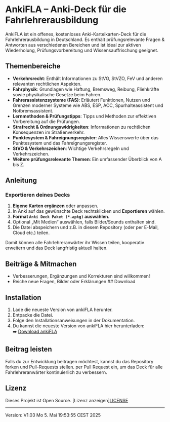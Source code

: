 # AnkiFLA – Anki-Deck für die Fahrlehrerausbildung

AnkiFLA ist ein offenes, kostenloses Anki-Karteikarten-Deck für die Fahrlehrerausbildung in Deutschland. Es enthält prüfungsrelevante Fragen & Antworten aus verschiedenen Bereichen und ist ideal zur aktiven Wiederholung, Prüfungsvorbereitung und Wissensauffrischung geeignet.

## Themenbereiche

- **Verkehrsrecht**: Enthält Informationen zu StVO, StVZO, FeV und anderen relevanten rechtlichen Aspekten.
- **Fahrphysik**: Grundlagen wie Haftung, Bremsweg, Reibung, Fliehkräfte sowie physikalische Gesetze beim Fahren.
- **Fahrerassistenzsysteme (FAS)**: Erläutert Funktionen, Nutzen und Grenzen moderner Systeme wie ABS, ESP, ACC, Spurhalteassistent und Notbremsassistent.
- **Lernmethoden & Prüfungstipps**: Tipps und Methoden zur effektiven Vorbereitung auf die Prüfungen.
- **Strafrecht & Ordnungswidrigkeiten**: Informationen zu rechtlichen Konsequenzen im Straßenverkehr.
- **Punktesystem & Fahreignungsregister**: Alles Wissenswerte über das Punktesystem und das Fahreignungsregister.
- **StVO & Verkehrszeichen**: Wichtige Verkehrsregeln und Verkehrszeichen.
- **Weitere prüfungsrelevante Themen**: Ein umfassender Überblick von A bis Z.

## Anleitung

### Exportieren deines Decks

1. **Eigene Karten ergänzen** oder anpassen.
2. In Anki auf das gewünschte Deck rechtsklicken und **Exportieren** wählen.
3. **Format `Anki Deck Paket (*.apkg)` auswählen.**
4. Optional „Mit Medien“ auswählen, falls Bilder/Sounds enthalten sind.
5. Die Datei abspeichern und z.B. in diesem Repository (oder per E-Mail, Cloud etc.) teilen.

Damit können alle Fahrlehreranwärter ihr Wissen teilen, kooperativ erweitern und das Deck langfristig aktuell halten.

## Beiträge & Mitmachen

- Verbesserungen, Ergänzungen und Korrekturen sind willkommen!
- Reiche neue Fragen, Bilder oder Erklärungen ## Download

## Installation

1. Lade die neueste Version von ankiFLA herunter.
2. Entpacke die Datei.
3. Folge den Installationsanweisungen in der Dokumentation.
4. Du kannst die neueste Version von ankiFLA hier herunterladen:  
➡️ [Download ankiFLA](https://github.com/Tuxplayers/ankiFLA/releases)

## Beitrag leisten

Falls du zur Entwicklung beitragen möchtest, kannst du das Repository forken und Pull-Requests stellen.
per Pull Request ein, um das Deck für alle Fahrlehreranwärter kontinuierlich zu verbessern.

## Lizenz

Dieses Projekt ist Open Source. [Lizenz anzeigen][LICENSE](https://github.com/Tuxplayers/ankiFLA/wiki/License-MIT)

---

Version: V1.03
Mo 5. Mai 19:53:55 CEST 2025


